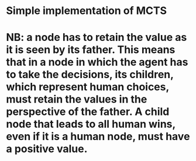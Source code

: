 # Simple implementation of MCTS


# NB: a node has to retain the value as it is seen by its father. This means that in a node in which the agent has to take the decisions, its children, which represent human choices, must retain the values in the perspective of the father. A child node that leads to all human wins, even if it is a human node, must have a positive value.
